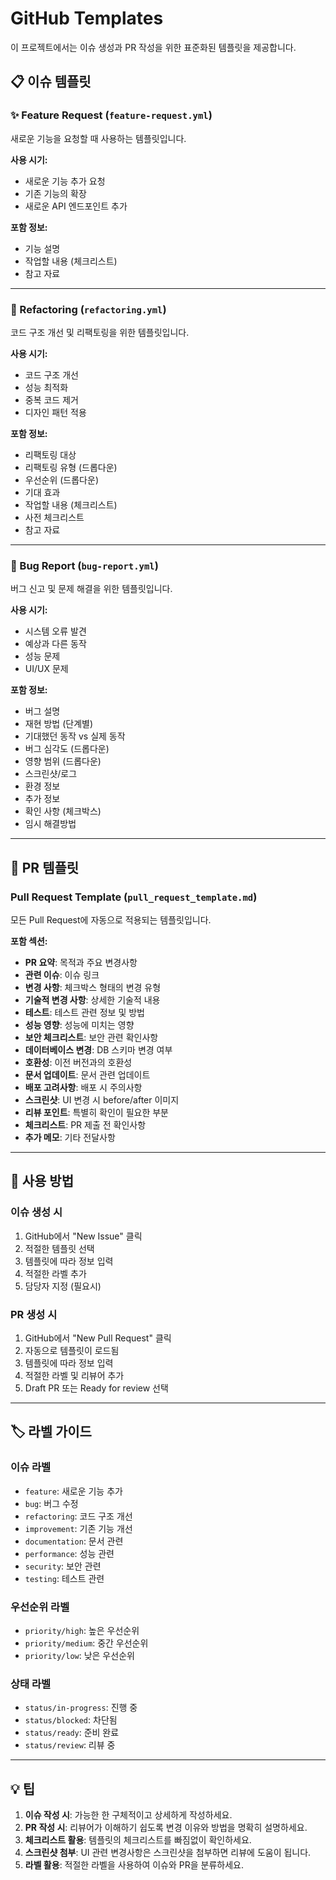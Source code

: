 # GitHub Templates

이 프로젝트에서는 이슈 생성과 PR 작성을 위한 표준화된 템플릿을 제공합니다.

## 📋 이슈 템플릿

### ✨ Feature Request (`feature-request.yml`)

새로운 기능을 요청할 때 사용하는 템플릿입니다.

**사용 시기:**

- 새로운 기능 추가 요청
- 기존 기능의 확장
- 새로운 API 엔드포인트 추가

**포함 정보:**

- 기능 설명
- 작업할 내용 (체크리스트)
- 참고 자료

---

### 🔧 Refactoring (`refactoring.yml`)

코드 구조 개선 및 리팩토링을 위한 템플릿입니다.

**사용 시기:**

- 코드 구조 개선
- 성능 최적화
- 중복 코드 제거
- 디자인 패턴 적용

**포함 정보:**

- 리팩토링 대상
- 리팩토링 유형 (드롭다운)
- 우선순위 (드롭다운)
- 기대 효과
- 작업할 내용 (체크리스트)
- 사전 체크리스트
- 참고 자료

---

### 🐛 Bug Report (`bug-report.yml`)

버그 신고 및 문제 해결을 위한 템플릿입니다.

**사용 시기:**

- 시스템 오류 발견
- 예상과 다른 동작
- 성능 문제
- UI/UX 문제

**포함 정보:**

- 버그 설명
- 재현 방법 (단계별)
- 기대했던 동작 vs 실제 동작
- 버그 심각도 (드롭다운)
- 영향 범위 (드롭다운)
- 스크린샷/로그
- 환경 정보
- 추가 정보
- 확인 사항 (체크박스)
- 임시 해결방법

---

## 📄 PR 템플릿

### Pull Request Template (`pull_request_template.md`)

모든 Pull Request에 자동으로 적용되는 템플릿입니다.

**포함 섹션:**

- **PR 요약**: 목적과 주요 변경사항
- **관련 이슈**: 이슈 링크
- **변경 사항**: 체크박스 형태의 변경 유형
- **기술적 변경 사항**: 상세한 기술적 내용
- **테스트**: 테스트 관련 정보 및 방법
- **성능 영향**: 성능에 미치는 영향
- **보안 체크리스트**: 보안 관련 확인사항
- **데이터베이스 변경**: DB 스키마 변경 여부
- **호환성**: 이전 버전과의 호환성
- **문서 업데이트**: 문서 관련 업데이트
- **배포 고려사항**: 배포 시 주의사항
- **스크린샷**: UI 변경 시 before/after 이미지
- **리뷰 포인트**: 특별히 확인이 필요한 부분
- **체크리스트**: PR 제출 전 확인사항
- **추가 메모**: 기타 전달사항

---

## 📝 사용 방법

### 이슈 생성 시

1. GitHub에서 "New Issue" 클릭
2. 적절한 템플릿 선택
3. 템플릿에 따라 정보 입력
4. 적절한 라벨 추가
5. 담당자 지정 (필요시)

### PR 생성 시

1. GitHub에서 "New Pull Request" 클릭
2. 자동으로 템플릿이 로드됨
3. 템플릿에 따라 정보 입력
4. 적절한 라벨 및 리뷰어 추가
5. Draft PR 또는 Ready for review 선택

---

## 🏷️ 라벨 가이드

### 이슈 라벨

- `feature`: 새로운 기능 추가
- `bug`: 버그 수정
- `refactoring`: 코드 구조 개선
- `improvement`: 기존 기능 개선
- `documentation`: 문서 관련
- `performance`: 성능 관련
- `security`: 보안 관련
- `testing`: 테스트 관련

### 우선순위 라벨

- `priority/high`: 높은 우선순위
- `priority/medium`: 중간 우선순위
- `priority/low`: 낮은 우선순위

### 상태 라벨

- `status/in-progress`: 진행 중
- `status/blocked`: 차단됨
- `status/ready`: 준비 완료
- `status/review`: 리뷰 중

---

## 💡 팁

1. **이슈 작성 시**: 가능한 한 구체적이고 상세하게 작성하세요.
2. **PR 작성 시**: 리뷰어가 이해하기 쉽도록 변경 이유와 방법을 명확히 설명하세요.
3. **체크리스트 활용**: 템플릿의 체크리스트를 빠짐없이 확인하세요.
4. **스크린샷 첨부**: UI 관련 변경사항은 스크린샷을 첨부하면 리뷰에 도움이 됩니다.
5. **라벨 활용**: 적절한 라벨을 사용하여 이슈와 PR을 분류하세요.
